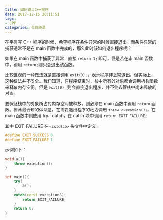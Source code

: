 ```yaml
---
title: 如何退出C++程序
date: 2017-12-15 20:11:51
tags: 
- CPP
categories: 代码随录
---
```


在平时写 C++ 程序的时候，希望程序在条件异常的时候直接退出。而条件异常的捕获通常不是在 main 函数中完成的，那么此时该如何退出程序呢？

如果在 main 函数中捕获了异常，直接 `return 1;` 即可，但是若在非 main 函数中，调用 `return;`则只会退出该函数。

比较直观的一种做法就是直接调用 `exit(0);`，表示程序非正常退出。但实际上，这种做法并不安全。我们知道，在程序结束时，栈中所有的对象都会调用析构函数来释放内存空间。但是 `exit(0);` 则会直接退出程序，并不会去管栈中尚未释放的对象。

要保证栈中的对象所占的内存空间被释放，则必须在 main 函数中调用 `return` 函数。因此最合理的做法是，在需要退出程序的地方调用 `throw exception();`，在 main 函数中则使用 try、catch，在 catch 块中调用 `return EXIT_FAILURE;`

其中 EXIT_FAILURE 在 `<cstdlib>` 头文件中定义：

```cpp
#define EXIT_SUCCESS 0
#define EXIT_FAILURE 1
```

示例如下：

```cpp
void a(){
    throw exception();
}

int main(){
    try{
        a();
    }
    catch(const exception&){
        return EXIT_FAILURE;
    }
    return 0;
}
```
